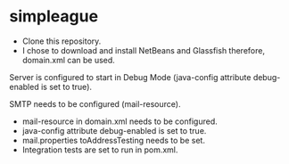 # simpleague
- Clone this repository.
- I chose to download and install NetBeans and Glassfish therefore, domain.xml can be used.

Server is configured to start in Debug Mode (java-config attribute debug-enabled is set to true).

SMTP needs to be configured (mail-resource).


- mail-resource in domain.xml needs to be configured.
- java-config attribute debug-enabled is set to true.
- mail.properties toAddressTesting needs to be set.
- Integration tests are set to run in pom.xml.

